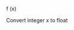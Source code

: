 <span style='color:var(--vscode-symbolIcon-methodForeground);'>f</span> (<span style='color:var(--vscode-symbolIcon-variableForeground);'>x</span>) 

Convert integer x to float
